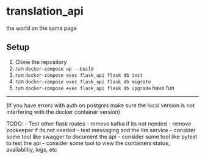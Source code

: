 # translation_api
the world on the same page

## Setup
1. Clone the repository
2. run `docker-compose up --build`
3. run `docker-compose exec flask_api flask db init`
4. run `docker-compose exec flask_api flask db migrate`
5. run `docker-compose exec flask_api flask db upgrade`
have fun

***
(If you have errors with auth on postgres make sure the local version is not interfering with the docker container version)

TODO:
    - Test other flask routes
    - remove kafka if its not needed
    - remove zookeeper if its not needed
    - test messaging and the llm service
    - consider some tool like swagger to document the api
    - consider some tool like pytest to test the api
    - consider some tool to view the containers status, availablitiy, logs, etc
    
